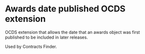 # Awards date published OCDS extension
OCDS extension that allows the date that an awards object was first published to be included in later releases.

Used by Contracts Finder.

